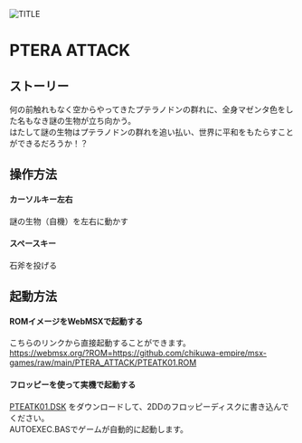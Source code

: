 ![TITLE](https://user-images.githubusercontent.com/124578804/216980404-055df726-ccfa-466f-940b-6d8cbfe37329.png)

# PTERA ATTACK

## ストーリー
何の前触れもなく空からやってきたプテラノドンの群れに、全身マゼンタ色をした名もなき謎の生物が立ち向かう。<br>
はたして謎の生物はプテラノドンの群れを追い払い、世界に平和をもたらすことができるだろうか！？

## 操作方法
#### カーソルキー左右
謎の生物（自機）を左右に動かす
#### スペースキー
石斧を投げる

## 起動方法
#### ROMイメージをWebMSXで起動する
こちらのリンクから直接起動することができます。<br>
https://webmsx.org/?ROM=https://github.com/chikuwa-empire/msx-games/raw/main/PTERA_ATTACK/PTEATK01.ROM
#### フロッピーを使って実機で起動する
[PTEATK01.DSK](https://github.com/chikuwa-empire/msx-games/raw/main/PTERA_ATTACK/PTEATK01.DSK)
をダウンロードして、2DDのフロッピーディスクに書き込んでください。<br>
AUTOEXEC.BASでゲームが自動的に起動します。
